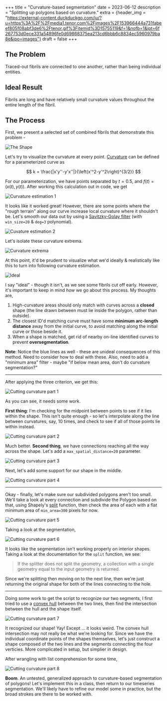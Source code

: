 +++
title = "Curvature-based segmentation"
date = 2023-06-12
description = "Splitting up polygons based on curvature."
extra = {header_img = "https://external-content.duckduckgo.com/iu/?u=https%3A%2F%2Fmedia1.tenor.com%2Fimages%2F153966444a731fabeef805f08abf3de6%2Ftenor.gif%3Fitemid%3D15755119&f=1&nofb=1&ipt=6f267753d0ece331a54896fe0d69868375ea213cd6bbb6c8834ec5960979ba8e&ipo=images"}
draft = false
+++

## The Problem

Traced-out fibrils are connected to one another, rather than being individual entities. 

## Ideal Result

Fibrils are long and have relatively small curvature values throughout the entire length of the fibril. 

## The Process

First, we present a selected set of combined fibrils that demonstrate this problem - 

![The Shape](/images/work/shape/initshape.png)

Let's try to visualize the curvature at every point. [Curvature](https://en.wikipedia.org/wiki/Curvature#Graph_of_a_function) can be defined for a parameterized curve as

$$
k = \frac{|x'y''-y'x''|}{\left(x'^2-y'^2\right)^{3/2}}
$$

For our parameterization, we have points separated by $t=0.5$, and $f(t) = (x(t),y(t))$. After working this calculation out in code, we get

![Curvature estimation 1](/images/work/shape/curv_est_1.svg)

It looks like it worked great! However, there are some points where the "rough terrain" along our curve increase local curvature where it shouldn't be. Let's smooth our data out by using a [Savitzky-Golay filter](https://docs.scipy.org/doc/scipy/reference/generated/scipy.signal.savgol_filter.html) (with `win_size=20` & `deg=3` polynomial).

![Cuvature estimation 2](/images/work/shape/curv_est_2.svg)

Let's isolate these curvature extrema.

![Curvature extrema](/images/work/shape/curv_extrema.svg)

At this point, it'd be prudent to visualize what we'd ideally & realistically like this to turn into following curvature estimation. 

![Ideal](/images/work/shape/ideal_curv_extrema.svg)

I say "ideal" - though it isn't, as we see some fibrils cut off early. However, it's important to keep in mind *how* we go about this process. My thoughts are,

1. High-curvature areas should only match with curves across a **closed** shape (the line drawn between must lie inside the polygon, rather than outside). 
2. The closest ID'd matching curve must have some **minimum arc-length distance** away from the initial curve, to avoid matching along the initial curve or those beside it. 
3. When a shape is matched, get rid of nearby on-line identified curves to prevent **oversegmentation**. 

**Note**: Notice the blue lines as well - these are unideal consequences of this method. Need to consider how to deal with these. Also, need to add a "minimum area" filter - maybe "if below mean area, don't do curvature segmentation?"

---

After applying the three criterion, we get this:

![Cutting curvature part 1](/images/work/shape/cc1.svg)

As you can see, it needs some work. 

**First thing**: I'm checking for the midpoint between points to see if it lies within the shape. This isn't quite enough - so let's interpolate along the line between curvatures, say, 10 times, and check to see if all of those points lie within instead.  

![Cutting curvature part 2](/images/work/shape/cc2.svg)

Much better. **Second thing**, we have connections reaching all the way across the shape. Let's add a `max_spatial_distance=20` parameter. 

![Cutting curvature part 3](/images/work/shape/cc3.svg)

Next, let's add some support for our shape in the middle. 

![Cutting curvature part 4](/images/work/shape/cc4.svg)

---

Okay - finally, let's make sure our subdivided polygons aren't too small. We'll take a look at every connection and subdivide the Polygon based on that, using Shapely's [split](https://shapely.readthedocs.io/en/stable/manual.html#shapely.ops.split) function, then check the area of each with a flat minimum area of `min_area=300` pixels for now. 

![Cutting curvature part 5](/images/work/shape/cc5.svg)

Taking a look at the segmentation, 

![Cutting curvature part 6](/images/work/shape/cc6.svg)

It looks like the segmentation isn't working properly on interior shapes. Taking a look at the documentation for the `split` function, we see:

> If the splitter does not split the geometry, a collection with a single geometry equal to the input geometry is returned.

Since we're splitting then moving on to the next line, then we're just returning the original shape for both of the lines connecting to the hole.

---

Doing some work to get the script to recognize our two segments, I first tried to use a [convex hull](https://shapely.readthedocs.io/en/stable/reference/shapely.convex_hull.html) between the two lines, then find the intersection between the hull and the shape itself. 

![Cutting curvature part 7](/images/work/shape/cc7.svg)

It recognized our shape! Yay! Except ... it looks weird. The convex hull intersection may not really be what we're looking for. Since we have the individual coordinate points of the shapes themselves, let's just construct a shape composed of the two lines and the segments connecting the four verticies. More complicated in setup, but simplier in design. 

After wrangling with list comprehension for some time, 

![Cutting curvature part 8](/images/work/shape/cc8.svg)

**Boom**. An untested, generalized approach to curvature-based segmentation of polygons! Let's implement this in a class, then return to our timeseries segmentation. We'll likely have to refine our model some in practice, but the broad strokes are there to be worked with. 